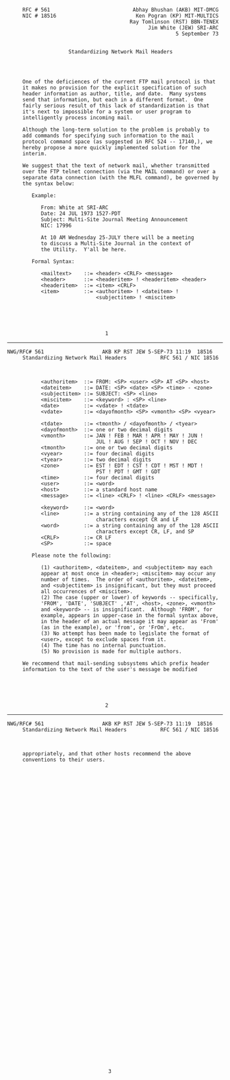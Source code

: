          RFC # 561                           Abhay Bhushan (AKB) MIT-DMCG
         NIC # 18516                          Ken Pogran (KP) MIT-MULTICS
                                            Ray Tomlinson (RST) BBN-TENEX
                                                  Jim White (JEW) SRI-ARC
                                                           5 September 73
         
         
                        Standardizing Network Mail Headers
         
         
         
         
         One of the deficiences of the current FTP mail protocol is that
         it makes no provision for the explicit specification of such
         header information as author, title, and date.  Many systems
         send that information, but each in a different format.  One
         fairly serious result of this lack of standardization is that
         it's next to impossible for a system or user program to
         intelligently process incoming mail.
         
         Although the long-term solution to the problem is probably to
         add commands for specifying such information to the mail
         protocol command space (as suggested in RFC 524 -- 17140,), we
         hereby propose a more quickly implemented solution for the
         interim.
         
         We suggest that the text of network mail, whether transmitted
         over the FTP telnet connection (via the MAIL command) or over a
         separate data connection (with the MLFL command), be governed by
         the syntax below:
         
            Example:
         
               From: White at SRI-ARC
               Date: 24 JUL 1973 1527-PDT
               Subject: Multi-Site Journal Meeting Announcement
               NIC: 17996
         
               At 10 AM Wednesday 25-JULY there will be a meeting
               to discuss a Multi-Site Journal in the context of
               the Utility.  Y'all be here.
         
            Formal Syntax:
         
               <mailtext>    ::= <header> <CRLF> <message>
               <header>      ::= <headeritem> ! <headeritem> <header>
               <headeritem>  ::= <item> <CRLF>
               <item>        ::= <authoritem> ! <dateitem> !
                                 <subjectitem> ! <miscitem>
         
         
         
         
         
                                    1

------------------------------------------------------------------------

``` newpage
NWG/RFC# 561                   AKB KP RST JEW 5-SEP-73 11:19  18516
     Standardizing Network Mail Headers           RFC 561 / NIC 18516
     
     
     
           <authoritem>  ::= FROM: <SP> <user> <SP> AT <SP> <host>
           <dateitem>    ::= DATE: <SP> <date> <SP> <time> - <zone>
           <subjectitem> ::= SUBJECT: <SP> <line>
           <miscitem>    ::= <keyword> : <SP> <line>
           <date>        ::= <vdate> ! <tdate>
           <vdate>       ::= <dayofmonth> <SP> <vmonth> <SP> <vyear>
     
           <tdate>       ::= <tmonth> / <dayofmonth> / <tyear>
           <dayofmonth>  ::= one or two decimal digits
           <vmonth>      ::= JAN ! FEB ! MAR ! APR ! MAY ! JUN !
                             JUL ! AUG ! SEP ! OCT ! NOV ! DEC
           <tmonth>      ::= one or two decimal digits
           <vyear>       ::= four decimal digits
           <tyear>       ::= two decimal digits
           <zone>        ::= EST ! EDT ! CST ! CDT ! MST ! MDT !
                             PST ! PDT ! GMT ! GDT
           <time>        ::= four decimal digits
           <user>        ::= <word>
           <host>        ::= a standard host name
           <message>     ::= <line> <CRLF> ! <line> <CRLF> <message>
     
           <keyword>     ::= <word>
           <line>        ::= a string containing any of the 128 ASCII
                             characters except CR and LF
           <word>        ::= a string containing any of the 128 ASCII
                             characters except CR, LF, and SP
           <CRLF>        ::= CR LF
           <SP>          ::= space
     
        Please note the following:
     
           (1) <authoritem>, <dateitem>, and <subjectitem> may each
           appear at most once in <header>; <miscitem> may occur any
           number of times.  The order of <authoritem>, <dateitem>,
           and <subjectitem> is insignificant, but they must proceed
           all occurrences of <miscitem>.
           (2) The case (upper or lower) of keywords -- specifically,
           'FROM', 'DATE', 'SUBJECT' ,'AT', <host>, <zone>, <vmonth>
           and <keyword> -- is insignificant.  Although 'FROM', for
           example, appears in upper-case in the formal syntax above,
           in the header of an actual message it may appear as 'From'
           (as in the example), or 'from', or 'FrOm', etc.
           (3) No attempt has been made to legislate the format of
           <user>, except to exclude spaces from it.
           (4) The time has no internal punctuation.
           (5) No provision is made for multiple authors.
     
     We recommend that mail-sending subsystems which prefix header
     information to the text of the user's message be modified
     
     
     
     
     
                                2
```

------------------------------------------------------------------------

``` newpage
NWG/RFC# 561                   AKB KP RST JEW 5-SEP-73 11:19  18516
     Standardizing Network Mail Headers           RFC 561 / NIC 18516
     
     
     
     appropriately, and that other hosts recommend the above
     conventions to their users.
     
     
     
     
     
     
     
     
     
     
     
     
     
     
     
     
     
     
     
     
     
     
     
     
     
     
     
     
     
     
     
     
     
     
     
     
     
     
     
     
     
     
     
     
     
     
     
     
     
     
     
                                 3
     
```
